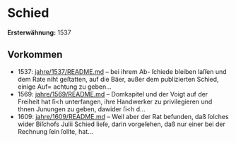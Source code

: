 # Schied

**Ersterwähnung:** 1537

## Vorkommen
- 1537: [jahre/1537/README.md](../jahre/1537/README.md) – bei ihrem Ab-
ſchiede bleiben laſſen und dem Rate niht geſtatten, auf
die Bäer, außer dem publizierten Schied, einige Auf=
achtung zu geben...
- 1569: [jahre/1569/README.md](../jahre/1569/README.md) – Domkapitel und der Voigt auf der Freiheit
hat ſi<h unterfangen, ihre Handwerker zu privilegieren
und thnen Junungen zu geben, dawider ſi<h d...
- 1609: [jahre/1609/README.md](../jahre/1609/README.md) – Weil
aber der Rat befunden, daß ſolches wider Biſchofs Julii
Schied lieſe, darin vorgeſehen, daß nur einer bei der
Rechnung ſein ſollte, hat...
